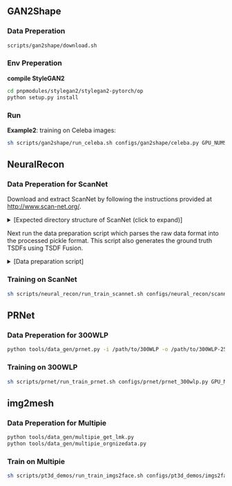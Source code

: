 ## GAN2Shape

### Data Preperation
```sh
scripts/gan2shape/download.sh
```

### Env Preperation
**compile StyleGAN2**
```sh
cd pnpmodules/stylegan2/stylegan2-pytorch/op
python setup.py install
```

### Run 
**Example2**: training on Celeba images:
```sh
sh scripts/gan2shape/run_celeba.sh configs/gan2shape/celeba.py GPU_NUMS
```

## NeuralRecon

### Data Preperation for ScanNet
Download and extract ScanNet by following the instructions provided at http://www.scan-net.org/.
<details>
  <summary>[Expected directory structure of ScanNet (click to expand)]</summary>
    
  You can obtain the train/val/test split information from [here](https://github.com/ScanNet/ScanNet/tree/master/Tasks/Benchmark).
  ```
  DATAROOT
  └───scannet
  │   └───scans
  │   |   └───scene0000_00
  │   |       └───color
  │   |       │   │   0.jpg
  │   |       │   │   1.jpg
  │   |       │   │   ...
  │   |       │   ...
  │   └───scans_test
  │   |   └───scene0707_00
  │   |       └───color
  │   |       │   │   0.jpg
  │   |       │   │   1.jpg
  │   |       │   │   ...
  │   |       │   ...
  |   └───scannetv2_test.txt
  |   └───scannetv2_train.txt
  |   └───scannetv2_val.txt
  ```
</details>

  Next run the data preparation script which parses the raw data format into the processed pickle format.
  This script also generates the ground truth TSDFs using TSDF Fusion.  
<details>
    <summary>[Data preparation script]</summary>

**Change data_path accordingly.**

```sh
sh scripts/neural_recon/gen_tsdf.sh
```
</details>

### Training on ScanNet

```sh
sh scripts/neural_recon/run_train_scannet.sh configs/neural_recon/scannet.py GPU_NUMS
```


## PRNet

### Data Preperation for 300WLP

```sh
python tools/data_gen/prnet.py -i /path/to/300WLP -o /path/to/300WLP-256
```

### Training on 300WLP

```sh
sh scripts/prnet/run_train_prnet.sh configs/prnet/prnet_300wlp.py GPU_NUMS
```


## img2mesh

### Data Preperation for Multipie

```sh
python tools/data_gen/multipie_get_lmk.py
python tools/data_gen/multipie_orgnizedata.py
```


### Train on Multipie

```sh
sh scripts/pt3d_demos/run_train_imgs2face.sh configs/pt3d_demos/imgs2face_multipie.py GPU_NUMS
```